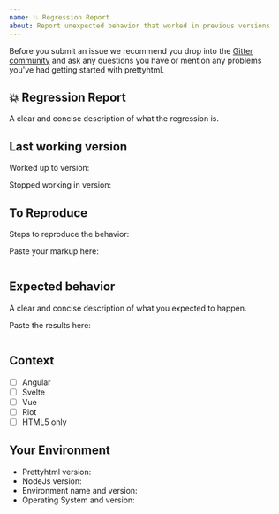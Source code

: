 ```yaml
---
name: 💥 Regression Report
about: Report unexpected behavior that worked in previous versions
---
```


Before you submit an issue we recommend you drop into the [Gitter community](https://gitter.im/Prettyhtml/Lobby) and ask any questions you have or mention any problems you've had getting started with prettyhtml.

## 💥 Regression Report

A clear and concise description of what the regression is.

## Last working version

Worked up to version:

Stopped working in version:

## To Reproduce

<!-- Your prettyhtml and prettier settings are very important. -->

Steps to reproduce the behavior:

Paste your markup here:

```html

```

## Expected behavior

A clear and concise description of what you expected to happen.

Paste the results here:

```html

```

## Context

<!-- Did you format a specific template language ? -->

- [ ] Angular
- [ ] Svelte
- [ ] Vue
- [ ] Riot
- [ ] HTML5 only

## Your Environment

- Prettyhtml version:
- NodeJs version:
- Environment name and version:
- Operating System and version:
